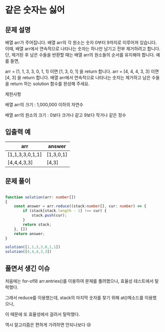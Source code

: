 # 같은 숫자는 싫어

## 문제 설명

배열 arr가 주어집니다. 배열 arr의 각 원소는 숫자 0부터 9까지로 이루어져 있습니다. 이때, 배열 arr에서 연속적으로 나타나는 숫자는 하나만 남기고 전부 제거하려고 합니다. 단, 제거된 후 남은 수들을 반환할 때는 배열 arr의 원소들의 순서를 유지해야 합니다. 예를 들면,

arr = [1, 1, 3, 3, 0, 1, 1] 이면 [1, 3, 0, 1] 을 return 합니다.
arr = [4, 4, 4, 3, 3] 이면 [4, 3] 을 return 합니다.
배열 arr에서 연속적으로 나타나는 숫자는 제거하고 남은 수들을 return 하는 solution 함수를 완성해 주세요.

제한사항

배열 arr의 크기 : 1,000,000 이하의 자연수

배열 arr의 원소의 크기 : 0보다 크거나 같고 9보다 작거나 같은 정수

## 입출력 예

|arr|answer|
|------|---|
|[1,1,3,3,0,1,1]|[1,3,0,1]|
|[4,4,4,3,3]|[4,3]|

## 문제 풀이
```typescript

function solution(arr: number[])
{   
    const answer = arr.reduce((stack:number[], cur: number) => {
        if (stack[stack.length - 1] !== cur) {
            stack.push(cur);
        }
        return stack;
    }, [])
    return answer;
}

solution([1,1,3,3,0,1,1])
solution([4,4,4,3,3])

```

## 풀면서 생긴 이슈
처음에는 for-of와 arr.entries()를 이용하여 문제를 풀려했으나, 효율성 테스트에서 탈락했다.

그래서 reduce를 이용했는데, stack의 마지막 숫자를 찾기 위해 at()메소드를 이용했으나,

이 때문에 또 효율성에서 걸려서 탈락했다.

역시 알고리즘은 편하게 가려하면 안되나보다 :cry:

